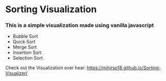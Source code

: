 # Sorting Visualization
### This is a simple visualization made using vanilla javascript

- Bubble Sort
- Quick Sort
- Merge Sort
- Insertion Sort
- Selection Sort

Check out the Visualization over hear: https://mihirsp18.github.io/Sorting-Visualizer/
